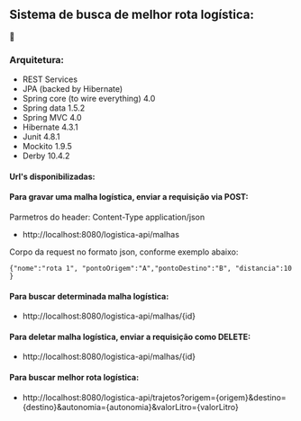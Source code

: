 ## Sistema de busca de melhor rota logística:

:truck:

### Arquitetura:

* REST Services
* JPA (backed by Hibernate) 
* Spring core (to wire everything) 4.0
* Spring data 1.5.2
* Spring MVC  4.0
* Hibernate 4.3.1
* Junit 4.8.1
* Mockito 1.9.5
* Derby 10.4.2
 
#### Url's disponibilizadas:
 
#### Para gravar uma malha logística, enviar a requisição via POST:
 
Parmetros do header: Content-Type	application/json

* http://localhost:8080/logistica-api/malhas

Corpo da request no formato json, conforme exemplo abaixo:

```{"nome":"rota 1", "pontoOrigem":"A","pontoDestino":"B", "distancia":10 }```

#### Para buscar determinada malha logística:
 
* http://localhost:8080/logistica-api/malhas/{id}

#### Para deletar malha logística, enviar a requisição como DELETE: 
 
* http://localhost:8080/logistica-api/malhas/{id}
  
#### Para buscar melhor rota logística:
 
* http://localhost:8080/logistica-api/trajetos?origem={origem}&destino={destino}&autonomia={autonomia}&valorLitro={valorLitro}
